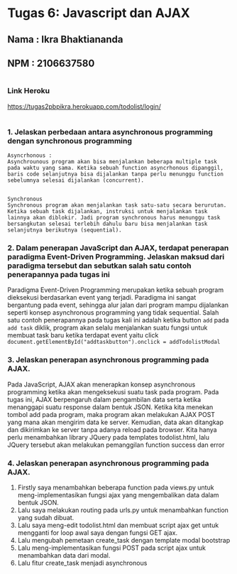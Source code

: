 # Tugas 6: Javascript dan AJAX

## Nama : Ikra Bhaktiananda
## NPM  : 2106637580
#

### Link Heroku
https://tugas2pbpikra.herokuapp.com/todolist/login/
#

### 1.	Jelaskan perbedaan antara asynchronous programming dengan synchronous programming

    Asyncrhonous : 
    Asynchrounous program akan bisa menjalankan beberapa multiple task pada waktu yang sama. Ketika sebuah function asyncrhonous dipanggil, baris code selanjutnya bisa dijalankan tanpa perlu menunggu function sebelumnya selesai dijalankan (concurrent).
    
    
    Synchronous
    Synchronous program akan menjalankan task satu-satu secara berurutan. Ketika sebuah task dijalankan, instruksi untuk menjalankan task lainnya akan diblokir. Jadi program synchronous harus menunggu task bersangkutan selesai terlebih dahulu baru bisa menjalankan task selanjutnya berikutnya (sequential).
    

### 2. Dalam penerapan JavaScript dan AJAX, terdapat penerapan paradigma Event-Driven Programming. Jelaskan maksud dari paradigma tersebut dan sebutkan salah satu contoh penerapannya pada tugas ini

Paradigma Event-Driven Programming merupakan  ketika sebuah program dieksekusi berdasarkan event yang terjadi. Paradigma ini sangat bergantung pada event, sehingga alur jalan dari program mampu dijalankan seperti konsep asynchronous programming yang tidak sequential. Salah satu contoh penerapannya pada tugas kali ini adalah ketika button `add` pada `add task` diklik, program akan selalu menjalankan suatu fungsi untuk membuat task baru ketika terdapat event yaitu click `document.getElementById("addtaskbutton").onclick = addTodolistModal` 

### 3. Jelaskan penerapan asynchronous programming pada AJAX.

Pada JavaScript, AJAX akan menerapkan konsep asynchronous programming ketika akan mengeksekusi suatu task pada program. Pada tugas ini, AJAX berpengaruh dalam pengambilan data serta ketika menanggapi suatu response dalam bentuk JSON. Ketika kita menekan tombol add pada program, maka program akan melakukan AJAX POST yang mana akan mengirim data ke server. Kemudian, data akan ditangkap dan dikirimkan ke server tanpa adanya reload pada browser. Kita hanya perlu menambahkan library JQuery pada templates todolist.html, lalu JQuery tersebut akan melakukan pemanggilan function success dan error

### 4. Jelaskan penerapan asynchronous programming pada AJAX.

1. Firstly saya menambahkan beberapa function pada views.py untuk meng-implementasikan fungsi ajax yang mengembalikan data dalam bentuk JSON.
2. Lalu saya melakukan routing pada urls.py untuk menambahkan function yang sudah dibuat.
3. Lalu saya meng-edit todolist.html dan membuat script ajax get untuk mengganti for loop awal saya dengan fungsi GET ajax.
4. Lalu mengubah pemetaan create_task dengan template modal bootstrap
5. Lalu meng-implementasikan fungsi POST pada script ajax untuk menambahkan data dari modal.
6. Lalu fitur create_task menjadi asynchronous



